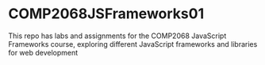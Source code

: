 # COMP2068JSFrameworks01
 This repo has labs and assignments for the COMP2068 JavaScript Frameworks course, exploring different JavaScript frameworks and libraries for web development
